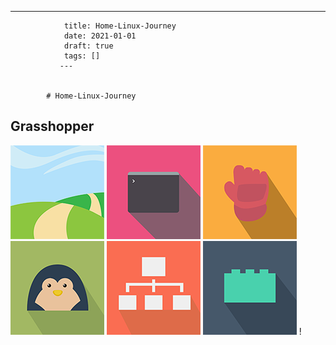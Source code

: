 ---
                title: Home-Linux-Journey
                date: 2021-01-01    
                draft: true
                tags: []
               ---


            # Home-Linux-Journey

## Grasshopper
![Home%20Linux%20Journey%20b7995621f90e47ce807af99add32e087/getting-started-cd39013b87fac4b4b5d668752511f154a673adc94fad86c9be53f0016bf3bc35.png](Home%20Linux%20Journey%20b7995621f90e47ce807af99add32e087/getting-started-cd39013b87fac4b4b5d668752511f154a673adc94fad86c9be53f0016bf3bc35.png)
![Home%20Linux%20Journey%20b7995621f90e47ce807af99add32e087/command-line-dd6a59e10b5ec94f43e805d35d8556dfd070c25871788dd8b5a09a536a477b0a.png](Home%20Linux%20Journey%20b7995621f90e47ce807af99add32e087/command-line-dd6a59e10b5ec94f43e805d35d8556dfd070c25871788dd8b5a09a536a477b0a.png)
![Home%20Linux%20Journey%20b7995621f90e47ce807af99add32e087/text-fu-622e3761a4638fdc72b7c21d2e6d41ae71861da119bdafe677a9bafa0627f1ca.png](Home%20Linux%20Journey%20b7995621f90e47ce807af99add32e087/text-fu-622e3761a4638fdc72b7c21d2e6d41ae71861da119bdafe677a9bafa0627f1ca.png)
![Home%20Linux%20Journey%20b7995621f90e47ce807af99add32e087/user-management-11b3136e7e9f551e6efa2929fbef7b3f4693dd8e9d33f8db709c3415b6815dca.png](Home%20Linux%20Journey%20b7995621f90e47ce807af99add32e087/user-management-11b3136e7e9f551e6efa2929fbef7b3f4693dd8e9d33f8db709c3415b6815dca.png)
![Home%20Linux%20Journey%20b7995621f90e47ce807af99add32e087/network-sharing-160c16689bb42ee68a9047bb8e3741a00934d9e70cf5c9feb8caef9b62a0b8e8.png](Home%20Linux%20Journey%20b7995621f90e47ce807af99add32e087/network-sharing-160c16689bb42ee68a9047bb8e3741a00934d9e70cf5c9feb8caef9b62a0b8e8.png)
![Home%20Linux%20Journey%20b7995621f90e47ce807af99add32e087/network-fundamentals-23b42f49c6f57d45884285ffbfdf44127863ae96243eb51ce39fb139f585cab1.png](Home%20Linux%20Journey%20b7995621f90e47ce807af99add32e087/network-fundamentals-23b42f49c6f57d45884285ffbfdf44127863ae96243eb51ce39fb139f585cab1.png)
!